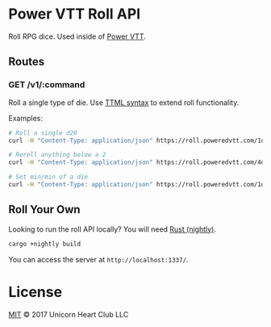 # Power VTT Roll API

Roll RPG dice. Used inside of [Power VTT](https://www.poweredvtt.com).

## Routes

### GET /v1/:command

Roll a single type of die. Use [TTML syntax](https://wiki.poweredvtt.com/macros#roll) to extend
roll functionality.

Examples:

```bash
# Roll a single d20
curl -H "Content-Type: application/json" https://roll.poweredvtt.com/1d20

# Reroll anything below a 2
curl -H "Content-Type: application/json" https://roll.poweredvtt.com/4d8rr2

# Set min/min of a die
curl -H "Content-Type: application/json" https://roll.poweredvtt.com/1d100min2max99
```

## Roll Your Own

Looking to run the roll API locally? You will need [Rust (nightly)](https://rust-lang.org/).

```bash
cargo +nightly build
```

You can access the server at `http://localhost:1337/`.

# License

[MIT](LICENSE) &copy; 2017 Unicorn Heart Club LLC
